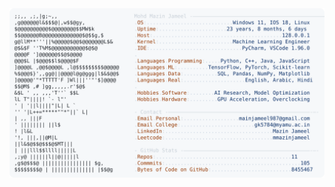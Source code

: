 <picture>
  <source srcset="https://raw.githubusercontent.com/mmazinjameel/mmazinjameel/main/dark_mode.svg?v=1752257715" media="(prefers-color-scheme: dark)">
  <img src="https://raw.githubusercontent.com/mmazinjameel/mmazinjameel/main/light_mode.svg?v=1752257715">
</picture>
